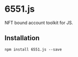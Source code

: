 # 6551.js

NFT bound account toolkit for JS. 

## Installation

```
npm install 6551.js --save
```


